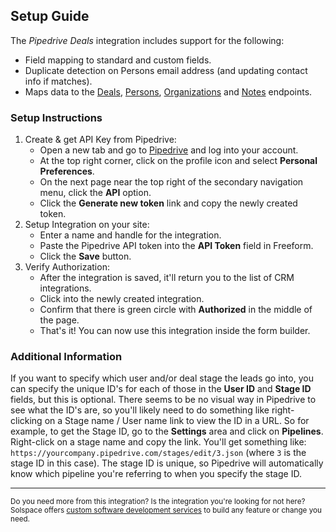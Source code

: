 ## Setup Guide
The _Pipedrive Deals_ integration includes support for the following:

* Field mapping to standard and custom fields.
* Duplicate detection on Persons email address (and updating contact info if matches).
* Maps data to the [Deals](https://developers.pipedrive.com/docs/api/v1/#!/Deals), [Persons](https://developers.pipedrive.com/docs/api/v1/#!/Persons), [Organizations](https://developers.pipedrive.com/docs/api/v1/#!/Organizations) and [Notes](https://developers.pipedrive.com/docs/api/v1/#!/Notes) endpoints.

### Setup Instructions

1. Create & get API Key from Pipedrive:
	* Open a new tab and go to [Pipedrive](https://pipedrive.com) and log into your account.
	* At the top right corner, click on the profile icon and select **Personal Preferences**.
	* On the next page near the top right of the secondary navigation menu, click the **API** option.
	* Click the **Generate new token** link and copy the newly created token.
2. Setup Integration on your site:
	* Enter a name and handle for the integration.
	* Paste the Pipedrive API token into the **API Token** field in Freeform.
	* Click the **Save** button.
3. Verify Authorization:
	* After the integration is saved, it'll return you to the list of CRM integrations.
	* Click into the newly created integration.
	* Confirm that there is green circle with **Authorized** in the middle of the page.
	* That's it! You can now use this integration inside the form builder.

### Additional Information
If you want to specify which user and/or deal stage the leads go into, you can specify the unique ID's for each of those in the **User ID** and **Stage ID** fields, but this is optional. There seems to be no visual way in Pipedrive to see what the ID's are, so you'll likely need to do something like right-clicking on a Stage name / User name link to view the ID in a URL. So for example, to get the Stage ID, go to the **Settings** area and click on **Pipelines**. Right-click on a stage name and copy the link. You'll get something like: `https://yourcompany.pipedrive.com/stages/edit/3.json` (where `3` is the stage ID in this case). The stage ID is unique, so Pipedrive will automatically know which pipeline you're referring to when you specify the stage ID.

---

<small>Do you need more from this integration? Is the integration you're looking for not here? Solspace offers [custom software development services](https://docs.solspace.com/support/premium/) to build any feature or change you need.</small>
